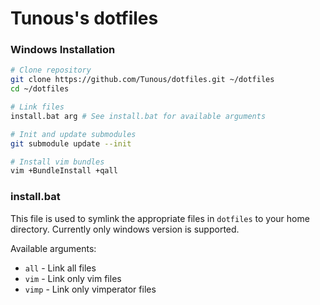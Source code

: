# Tunous's dotfiles

### Windows Installation

```sh
# Clone repository
git clone https://github.com/Tunous/dotfiles.git ~/dotfiles
cd ~/dotfiles

# Link files
install.bat arg # See install.bat for available arguments

# Init and update submodules
git submodule update --init

# Install vim bundles
vim +BundleInstall +qall
```

### install.bat
This file is used to symlink the appropriate files in `dotfiles` to your home directory.
Currently only windows version is supported.

Available arguments:
* `all` - Link all files
* `vim` - Link only vim files
* `vimp` - Link only vimperator files
